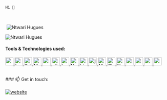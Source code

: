     Hi 👋

  

<br>



<p>&nbsp;<img align="center" src="https://github-readme-stats.vercel.app/api?username=hugues0&show_icons=true&locale=en&cache_seconds=86400&theme=dark" alt="Ntwari Hugues" /></p>

<p><img align="center" src="https://github-readme-streak-stats.herokuapp.com/?user=hugues0&cache_seconds=86400&theme=dark" alt="Ntwari Hugues" /></p>

#### Tools & Technologies used:

<p align="left">
<a href="https://reactjs.org/" target="_blank"> <img src="https://cdn.worldvectorlogo.com/logos/react-1.svg" alt="react" width="25" height="25"/> </a> 
<a href="https://getbootstrap.com" target="_blank"> <img src="https://cdn.worldvectorlogo.com/logos/bootstrap-4.svg" alt="bootstrap" width="25" height="25"/> </a> 
<a href="https://tailwindcss.com" target="_blank"> <img src="https://cdn.worldvectorlogo.com/logos/tailwind-css-2.svg" alt="Tailwind css" width="25" height="25"/> </a> 
<a href="https://mui.com/" target="_blank"> <img src="https://cdn.worldvectorlogo.com/logos/material-ui-1.svg" alt="Material UI" width="25" height="25"/> </a> 
<a href="https://www.w3schools.com/css/" target="_blank"> <img src="https://cdn.worldvectorlogo.com/logos/css-3.svg" alt="css3" width="25" height="25"/> </a> 
<a href="https://git-scm.com/" target="_blank"> <img src="https://www.vectorlogo.zone/logos/git-scm/git-scm-icon.svg" alt="git" width="25" height="25"/> </a>
<a href="https://heroku.com" target="_blank"> <img src="https://www.vectorlogo.zone/logos/heroku/heroku-icon.svg" alt="heroku" width="25" height="25"/> </a> 
<a href="https://netlify.com" target="_blank"> <img src="https://cdn.worldvectorlogo.com/logos/netlify.svg" alt="Netlify" width="25" height="25"/> </a>
<a href="https://www.w3.org/html/" target="_blank"> <img src="https://cdn.worldvectorlogo.com/logos/html5.svg" alt="html5" width="25" height="25"/> </a>
<a href="https://developer.mozilla.org/en-US/docs/Web/JavaScript" target="_blank"> <img src="https://cdn.worldvectorlogo.com/logos/logo-javascript.svg" alt="javascript" width="25" height="25"/> </a>
<a href="https://mochajs.org/" target="_blank"> <img src="https://cdn.worldvectorlogo.com/logos/mocha-1.svg" alt="Mocha" width="25" height="25"/> </a> 
<a href="https://www.chaijs.com/" target="_blank"> <img src="https://cdn.worldvectorlogo.com/logos/chai.svg" alt="Chai" width="25" height="25"/> </a>
<a href="https://nodejs.org/en/" target="_blank"> <img src="https://cdn.worldvectorlogo.com/logos/nodejs-icon.svg" alt="Node js" width="25" height="25"/> </a>
<a href="https://www.postgresql.org" target="_blank"> <img src="https://cdn.worldvectorlogo.com/logos/postgresql.svg" alt="postgresql" width="25" height="25"/> </a>
<a href="https://postman.com" target="_blank"> <img src="https://www.vectorlogo.zone/logos/getpostman/getpostman-icon.svg" alt="postman" width="25" height="25"/> </a>
<a href="https://redux.js.org" target="_blank"> <img src="https://cdn.worldvectorlogo.com/logos/redux.svg" alt="redux" width="25" height="25"/> </a>
<a href="https://expressjs.com" target="_blank"> <img src="https://cdn.worldvectorlogo.com/logos/express-109.svg" alt="express" width="25" height="25"/> </a>
</p>

<br>
### 📫 Get in touch:
<br>
<br>
<a href="https://twitter.com/iAmHuguesNtwari"><img src="https://img.shields.io/badge/-Twitter-007ACC?style=flat-square&logo=twitter&logoColor=white" alt="website"/></a>
